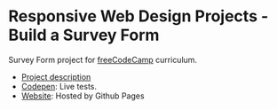 # Responsive Web Design Projects - Build a Survey Form

Survey Form project for [freeCodeCamp] curriculum.

* [Project description]
* [Codepen]: Live tests.
* [Website]: Hosted by Github Pages

[freecodecamp]: https://learn.freecodecamp.org/
[Project description]: https://learn.freecodecamp.org/responsive-web-design/responsive-web-design-projects/build-a-survey-form
[Codepen]: https://codepen.io/smfils1/pen/yLBrQRz
[Website]: https://smfils1.github.io/fcc_survey_form/
